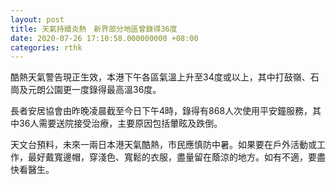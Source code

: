 ```yaml
---
layout: post
title: 天氣持續炎熱　新界部分地區曾錄得36度
date: 2020-07-26 17:10:58.000000000 +08:00
categories: rthk
---
```


酷熱天氣警告現正生效，本港下午各區氣溫上升至34度或以上，其中打鼓嶺、石崗及元朗公園更一度錄得最高溫36度。

長者安居協會由昨晚凌晨截至今日下午4時，錄得有868人次使用平安鐘服務，其中36人需要送院接受治療，主要原因包括暈眩及跌倒。

天文台預料，未來一兩日本港天氣酷熱，市民應慎防中暑。如果要在戶外活動或工作，最好戴寬邊帽，穿淺色、寬鬆的衣服，盡量留在蔭涼的地方。如有不適，要盡快看醫生。
